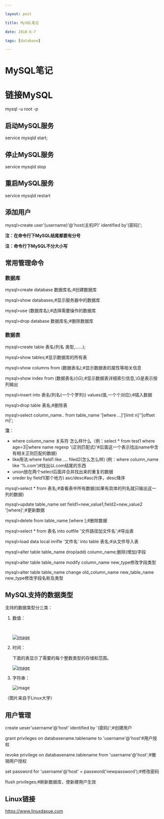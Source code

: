 ```yaml
---

layout: post

title: MySQL笔记

date: 2018-6-7

tags: [database]

---
```


# MySQL笔记

# 链接MySQL

mysql -u root -p

## 启动MySQL服务

service mysqld start;

## 停止MySQL服务

service mysqld stop

## 重启MySQL服务

service mysqld restart

## 添加用户

mysql>create user'(username)'@'host(主机IP)' identified by'(密码)';

**注：在命令行下MySQL结尾都要有分号**

**注：命令行下MySQL不分大小写**

## 常用管理命令

### 数据库

mysql>create database 数据库名;#创建数据库

mysql>show databases;#显示服务器中的数据库

mysql>use (数据库名);#选择需要操作的数据库

mysql>drop database 数据库名;#删除数据库

### 数据表

mysql>create table 表名(列名 类型,……);

mysql>show tables;#显示数据库的所有表

mysql>show columns from (数据表名);#显示数据表的属性等相关信息

mysql>show index from (数据表名)(\G);#显示数据表详细索引信息,\G是表示按列输出

mysql>insert into 表名(列名(一个个罗列)) values(值,一个个对应);#插入数据

mysql>drop table 表名;#删除表

mysql>select column_name.. from table_name '[where ...]'[limit n]''[offset m]';

**注**：

* where column_name 关系符 怎么样什么（例：select  * from test1 where age=3||where name regexp '(正则匹配式)'#后面这一个表示找出name中含有相关正则匹配的数据)
* like用法:where field1 like .... filed2(怎么怎么样) (例：where column_name like '%.com')#找出以.com结尾的东西
* union放在两个select后面并合并找出来的重复的数据
* oreder by  field1(那个地方) asc/desc#asc升序，desc降序

mysql>select * from 表名;#查看表中所有数据(如果有具体的列名就只输出这一列的数据)

mysql>update table_name set field1=new_value1,field2=new_value2 '[where]';#更新数据

mysql>delete from table_name [where ];#删除数据

mysql>select * from 表名 into outfile '文件路径加文件名';#导出表

mysql>load data local inrifle '文件名' into table 表名;#从文件导入表

mysql>alter table table_name drop(add) column_name;删除(增加)字段

mysql>alter table table_name modify column_name new_type修改字段类型

mysql>alter table table_name change old_column_name new_table_name new_type修改字段名称及类型 

## MySQL支持的数据类型

支持的数据类型分三类：

1. 数值：

   ​

   [![image](https://www.linuxdaxue.com/wp-content/uploads/2016/09/image_thumb-1.png)](https://www.linuxdaxue.com/wp-content/uploads/2016/09/image-1.png)

2. 时间：

   下面的表显示了需要的每个整数类型的存储和范围。

   [![image](https://www.linuxdaxue.com/wp-content/uploads/2016/09/image_thumb-1.png)](https://www.linuxdaxue.com/wp-content/uploads/2016/09/image-1.png)

3. 字符串：

   ![image](https://www.linuxdaxue.com/wp-content/uploads/2016/09/image_thumb-3.png)

（图片来自于Linux大学）

## 用户管理

create ueser'username'@'host' identified by '(密码)';#创建用户

grant privileges on databasename.tablename to 'username'@'host'#用户授权

revoke privilege on databasename.tablename from 'username'@'host';#撤销用户授权

set password for 'username'@'host' = password('newpassword');#修改密码

flush privileges;#刷新数据库，使新建用户生效

## Linux链接

https://www.linuxdaxue.com
